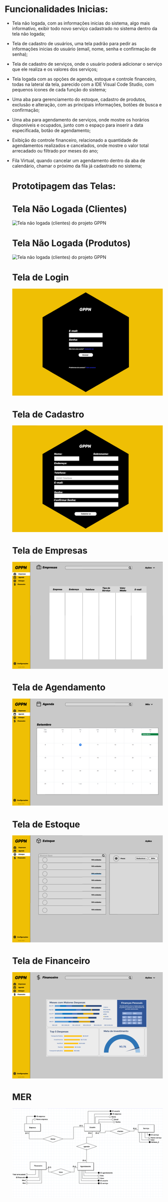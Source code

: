 # Funcionalidades Inicias:

* Tela não logada, com as informações inicias do sistema, algo mais informativo, exibir todo novo serviço cadastrado no sistema dentro da tela não logada;

* Tela de cadastro de usuários, uma tela padrão para pedir as informações inicias do usuário (email, nome, senha e confirmação de senha);

* Tela de cadastro de serviços, onde o usuário poderá adicionar o serviço que ele realiza e os valores dos serviços;

* Tela logada com as opções de agenda, estoque e controle financeiro, todas na lateral da tela, parecido com a IDE Visual Code Studio, com pequenos ícones de cada função do sistema;

* Uma aba para gerenciamento do estoque, cadastro de produtos, exclusão e alteração, com as principais informações, botões de busca e confirmação;

* Uma aba para agendamento de serviços, onde mostre os horários disponíveis e ocupados, junto com o espaço para inserir a data especificada, botão de agendamento;

* Exibição do controle financeiro, relacionado a quantidade de agendamentos realizados e cancelados, onde mostre o valor total arrecadado ou filtrado por meses do ano;

* Fila Virtual, quando cancelar um agendamento dentro da aba de calendário, chamar o próximo da fila já cadastrado no sistema;
  
  # Prototipagem das Telas:

  # Tela Não Logada (Clientes)
  ![Tela não logada (clientes) do projeto GPPN](/imagem/Tela%20Não%20Logada%20(Clientes).png)

  # Tela Não Logada (Produtos)
  ![Tela não logada (clientes) do projeto GPPN](/imagem/Tela%20Não%20Logada%20(Produtos).png)

  # Tela de Login
  ![Tela não logada (clientes) do projeto GPPN](/imagem/Tela%20de%20Login.png)

  # Tela de Cadastro
  ![Tela não logada (clientes) do projeto GPPN](/imagem/Tela%20de%20Cadastro.png)

  # Tela de Empresas
  ![Tela não logada (clientes) do projeto GPPN](/imagem/Tela%20de%20Empresas.png)

  # Tela de Agendamento
  ![Tela não logada (clientes) do projeto GPPN](/imagem/Tela%20de%20Agendamento.png)

  # Tela de Estoque
  ![Tela não logada (clientes) do projeto GPPN](/imagem/Tela%20de%20Estoque.png)

  # Tela de Financeiro
  ![Tela não logada (clientes) do projeto GPPN](/imagem/Tela%20de%20Financeiro.png)

  # MER 
  ![mer do projeto GPPN](/imagem/mer.png)